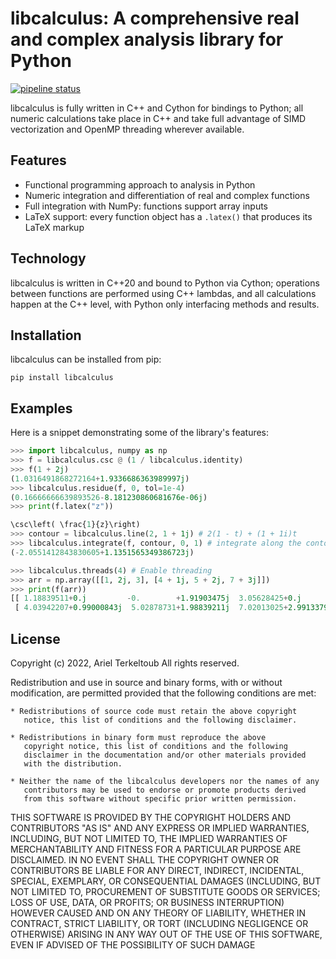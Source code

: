 # libcalculus: A comprehensive real and complex analysis library for Python

[![pipeline status](https://gitlab.com/ariter777/libcalculus/badges/master/pipeline.svg)](https://gitlab.com/ariter777/libcalculus/commits/master)

libcalculus is fully written in C++ and Cython for bindings to Python; all numeric calculations take place in C++ and take full advantage of SIMD vectorization and OpenMP threading wherever available.

## Features

- Functional programming approach to analysis in Python
- Numeric integration and differentiation of real and complex functions
- Full integration with NumPy: functions support array inputs
- LaTeX support: every function object has a `.latex()` that produces its LaTeX markup

## Technology
libcalculus is written in C\+\+20 and bound to Python via Cython; operations between functions are performed using C++ lambdas, and all calculations happen at the C++ level, with Python only interfacing methods and results.

## Installation
libcalculus can be installed from pip:
```
pip install libcalculus
```

## Examples
Here is a snippet demonstrating some of the library's features:
```python
>>> import libcalculus, numpy as np
>>> f = libcalculus.csc @ (1 / libcalculus.identity)
>>> f(1 + 2j)
(1.0316491868272164+1.9336686363989997j)
>>> libcalculus.residue(f, 0, tol=1e-4)
(0.16666666639893526-8.181230860681676e-06j)
>>> print(f.latex("z"))

\csc\left( \frac{1}{z}\right)
>>> contour = libcalculus.line(2, 1 + 1j) # 2(1 - t) + (1 + 1i)t
>>> libcalculus.integrate(f, contour, 0, 1) # integrate along the contour between t=0 and t=1
(-2.0551412843830605+1.1351565349386723j)

>>> libcalculus.threads(4) # Enable threading
>>> arr = np.array([[1, 2j, 3], [4 + 1j, 5 + 2j, 7 + 3j]])
>>> print(f(arr))
[[ 1.18839511+0.j         -0.        +1.91903475j  3.05628425+0.j        ]
 [ 4.03942207+0.99000843j  5.02878731+1.98839211j  7.02013025+2.99133798j]]
```

## License
Copyright (c) 2022, Ariel Terkeltoub
All rights reserved.

Redistribution and use in source and binary forms, with or without
modification, are permitted provided that the following conditions are
met:

    * Redistributions of source code must retain the above copyright
       notice, this list of conditions and the following disclaimer.

    * Redistributions in binary form must reproduce the above
       copyright notice, this list of conditions and the following
       disclaimer in the documentation and/or other materials provided
       with the distribution.

    * Neither the name of the libcalculus developers nor the names of any
       contributors may be used to endorse or promote products derived
       from this software without specific prior written permission.

THIS SOFTWARE IS PROVIDED BY THE COPYRIGHT HOLDERS AND CONTRIBUTORS
"AS IS" AND ANY EXPRESS OR IMPLIED WARRANTIES, INCLUDING, BUT NOT
LIMITED TO, THE IMPLIED WARRANTIES OF MERCHANTABILITY AND FITNESS FOR
A PARTICULAR PURPOSE ARE DISCLAIMED. IN NO EVENT SHALL THE COPYRIGHT
OWNER OR CONTRIBUTORS BE LIABLE FOR ANY DIRECT, INDIRECT, INCIDENTAL,
SPECIAL, EXEMPLARY, OR CONSEQUENTIAL DAMAGES (INCLUDING, BUT NOT
LIMITED TO, PROCUREMENT OF SUBSTITUTE GOODS OR SERVICES; LOSS OF USE,
DATA, OR PROFITS; OR BUSINESS INTERRUPTION) HOWEVER CAUSED AND ON ANY
THEORY OF LIABILITY, WHETHER IN CONTRACT, STRICT LIABILITY, OR TORT
(INCLUDING NEGLIGENCE OR OTHERWISE) ARISING IN ANY WAY OUT OF THE USE
OF THIS SOFTWARE, EVEN IF ADVISED OF THE POSSIBILITY OF SUCH DAMAGE
